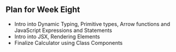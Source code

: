 ## Plan for Week Eight

- Intro into Dynamic Typing, Primitive types, Arrow functions and JavaScript Expressions and Statements
- Intro into JSX, Rendering Elements
- Finalize Calculator using Class Components
